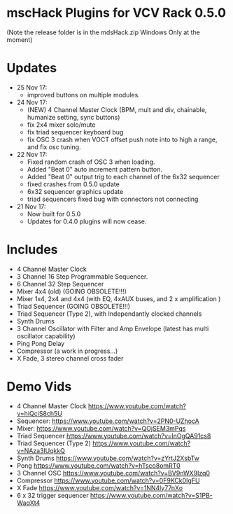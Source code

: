 # mscHack Plugins for VCV Rack 0.5.0

(Note the release folder is in the mdsHack.zip Windows Only at the moment)

# Updates
- 25 Nov 17:
	- improved buttons on multiple modules.
- 24 Nov 17:
	- (NEW) 4 Channel Master Clock (BPM, mult and div, chainable, humanize setting, sync buttons)
	- fix 2x4 mixer solo/mute
	- fix triad sequencer keyboard bug
	- fix OSC 3 crash when VOCT offset push note into to high a range, and fix osc tuning.
- 22 Nov 17:
	- Fixed random crash of OSC 3 when loading.
	- Added "Beat 0" auto increment pattern button.
	- Added "Beat 0" output trig to each channel of the 6x32 sequencer
	- fixed crashes from 0.5.0 update
	- 6x32 sequencer graphics update
	- triad sequencers fixed bug with connectors not connecting 
- 21 Nov 17:
	- Now built for 0.5.0
	- Updates for 0.4.0 plugins will now cease.

# Includes
- 4 Channel Master Clock
- 3 Channel 16 Step Programmable Sequencer.
- 6 Channel 32 Step Sequencer
- Mixer 4x4 (old) (GOING OBSOLETE!!!)
- Mixer 1x4, 2x4 and 4x4 (with EQ, 4xAUX buses, and 2 x amplification )
- Triad Sequencer (GOING OBSOLETE!!!)
- Triad Sequencer (Type 2), with Independantly clocked channels
- Synth Drums
- 3 Channel Oscillator with Filter and Amp Envelope (latest has multi oscillator capability)
- Ping Pong Delay
- Compressor (a work in progress...)
- X Fade, 3 stereo channel cross fader

# Demo Vids
- 4 Channel Master Clock https://www.youtube.com/watch?v=hiQciS8ch5U
- Sequencer: https://www.youtube.com/watch?v=2PN0-UZhocA
- Mixer: https://www.youtube.com/watch?v=QOjSEM3mPqs
- Triad Sequencer https://www.youtube.com/watch?v=InOgQA91cs8
- Triad Sequencer (Type 2) https://www.youtube.com/watch?v=NAza3lUqkkQ 
- Synth Drums https://www.youtube.com/watch?v=zYrtJ2XsbTw
- Pong https://www.youtube.com/watch?v=hTsco8omRT0
- 3 Channel OSC https://www.youtube.com/watch?v=BV9nWX9Izq0
- Compressor https://www.youtube.com/watch?v=0F9KCk0IgFU
- X Fade https://www.youtube.com/watch?v=1NN4ly77nXo
- 6 x 32 trigger sequencer https://www.youtube.com/watch?v=S1PB-WaqXt4
